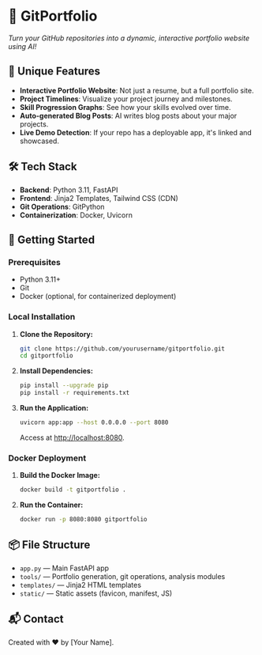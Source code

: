 # 🚀 GitPortfolio

*Turn your GitHub repositories into a dynamic, interactive portfolio website using AI!*

## 🌟 Unique Features
- **Interactive Portfolio Website**: Not just a resume, but a full portfolio site.
- **Project Timelines**: Visualize your project journey and milestones.
- **Skill Progression Graphs**: See how your skills evolved over time.
- **Auto-generated Blog Posts**: AI writes blog posts about your major projects.
- **Live Demo Detection**: If your repo has a deployable app, it's linked and showcased.

## 🛠 Tech Stack
- **Backend**: Python 3.11, FastAPI
- **Frontend**: Jinja2 Templates, Tailwind CSS (CDN)
- **Git Operations**: GitPython
- **Containerization**: Docker, Uvicorn

## 🚀 Getting Started

### Prerequisites
- Python 3.11+
- Git
- Docker (optional, for containerized deployment)

### Local Installation
1. **Clone the Repository:**
   ```bash
   git clone https://github.com/yourusername/gitportfolio.git
   cd gitportfolio
   ```
2. **Install Dependencies:**
   ```bash
   pip install --upgrade pip
   pip install -r requirements.txt
   ```
3. **Run the Application:**
   ```bash
   uvicorn app:app --host 0.0.0.0 --port 8080
   ```
   Access at [http://localhost:8080](http://localhost:8080).

### Docker Deployment
1. **Build the Docker Image:**
   ```bash
   docker build -t gitportfolio .
   ```
2. **Run the Container:**
   ```bash
   docker run -p 8080:8080 gitportfolio
   ```

## 📦 File Structure
- `app.py` — Main FastAPI app
- `tools/` — Portfolio generation, git operations, analysis modules
- `templates/` — Jinja2 HTML templates
- `static/` — Static assets (favicon, manifest, JS)

## 📬 Contact
Created with ❤ by [Your Name]. 